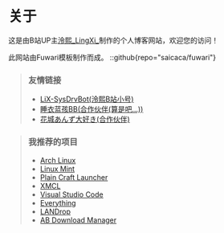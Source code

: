 # 关于
这是由B站UP主[泠熙_LingXi_](https://space.bilibili.com/396529360)制作的个人博客网站，欢迎您的访问！

此网站由Fuwari模板制作而成。
::github{repo="saicaca/fuwari"}

> ### 友情链接
> - [LiX-SysDrvBot(泠熙B站小号)](https://space.bilibili.com/3494357260831532)
> - [睡衣蓝孩BB(合作伙伴(算是吧...))](https://space.bilibili.com/393698771)
> - [花城あんず大好き(合作伙伴)](https://space.bilibili.com/1177535434)

> ### 我推荐的项目
> - [Arch Linux](https://www.archlinux.org/)
> - [Linux Mint](https://www.linuxmint.com/)
> - [Plain Craft Launcher](https://ifdian.net/a/LTcat?tab=home)
> - [XMCL](https://xmcl.app/zh/)
> - [Visual Studio Code](https://code.visualstudio.com/)
> - [Everything](https://www.voidtools.com/)
> - [LANDrop](https://landrop.app/)
> - [AB Download Manager](https://github.com/amir1376/ab-download-manager)